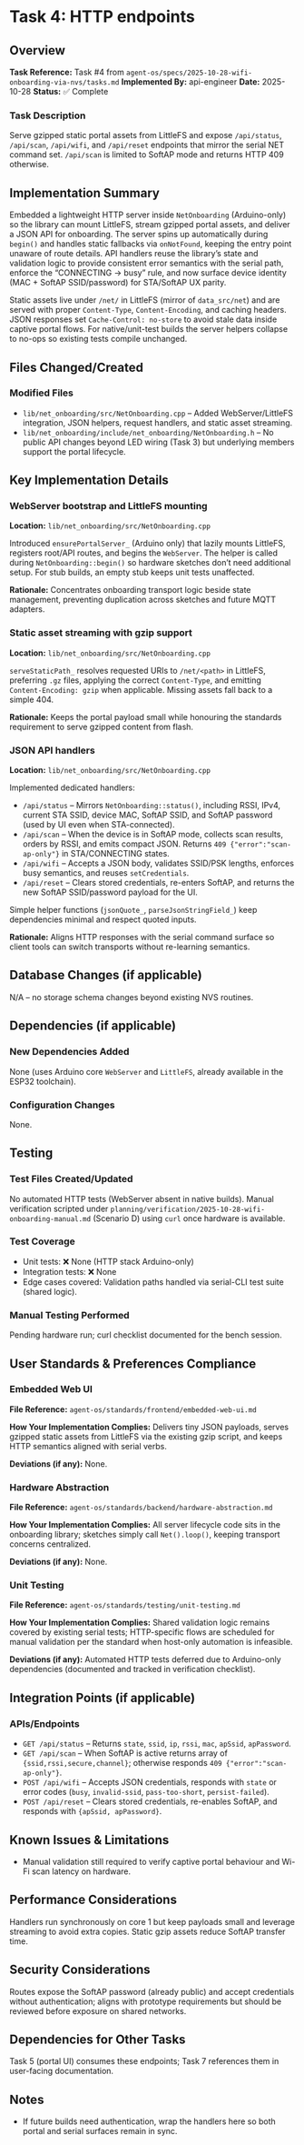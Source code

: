 # Task 4: HTTP endpoints

## Overview
**Task Reference:** Task #4 from `agent-os/specs/2025-10-28-wifi-onboarding-via-nvs/tasks.md`
**Implemented By:** api-engineer
**Date:** 2025-10-28
**Status:** ✅ Complete

### Task Description
Serve gzipped static portal assets from LittleFS and expose `/api/status`, `/api/scan`, `/api/wifi`, and `/api/reset` endpoints that mirror the serial NET command set. `/api/scan` is limited to SoftAP mode and returns HTTP 409 otherwise.

## Implementation Summary
Embedded a lightweight HTTP server inside `NetOnboarding` (Arduino-only) so the library can mount LittleFS, stream gzipped portal assets, and deliver a JSON API for onboarding. The server spins up automatically during `begin()` and handles static fallbacks via `onNotFound`, keeping the entry point unaware of route details. API handlers reuse the library’s state and validation logic to provide consistent error semantics with the serial path, enforce the “CONNECTING → busy” rule, and now surface device identity (MAC + SoftAP SSID/password) for STA/SoftAP UX parity.

Static assets live under `/net/` in LittleFS (mirror of `data_src/net`) and are served with proper `Content-Type`, `Content-Encoding`, and caching headers. JSON responses set `Cache-Control: no-store` to avoid stale data inside captive portal flows. For native/unit-test builds the server helpers collapse to no-ops so existing tests compile unchanged.

## Files Changed/Created

### Modified Files
- `lib/net_onboarding/src/NetOnboarding.cpp` – Added WebServer/LittleFS integration, JSON helpers, request handlers, and static asset streaming.
- `lib/net_onboarding/include/net_onboarding/NetOnboarding.h` – No public API changes beyond LED wiring (Task 3) but underlying members support the portal lifecycle.

## Key Implementation Details

### WebServer bootstrap and LittleFS mounting
**Location:** `lib/net_onboarding/src/NetOnboarding.cpp`

Introduced `ensurePortalServer_` (Arduino only) that lazily mounts LittleFS, registers root/API routes, and begins the `WebServer`. The helper is called during `NetOnboarding::begin()` so hardware sketches don’t need additional setup. For stub builds, an empty stub keeps unit tests unaffected.

**Rationale:** Concentrates onboarding transport logic beside state management, preventing duplication across sketches and future MQTT adapters.

### Static asset streaming with gzip support
**Location:** `lib/net_onboarding/src/NetOnboarding.cpp`

`serveStaticPath_` resolves requested URIs to `/net/<path>` in LittleFS, preferring `.gz` files, applying the correct `Content-Type`, and emitting `Content-Encoding: gzip` when applicable. Missing assets fall back to a simple 404.

**Rationale:** Keeps the portal payload small while honouring the standards requirement to serve gzipped content from flash.

### JSON API handlers
**Location:** `lib/net_onboarding/src/NetOnboarding.cpp`

Implemented dedicated handlers:
- `/api/status` – Mirrors `NetOnboarding::status()`, including RSSI, IPv4, current STA SSID, device MAC, SoftAP SSID, and SoftAP password (used by UI even when STA-connected).
- `/api/scan` – When the device is in SoftAP mode, collects scan results, orders by RSSI, and emits compact JSON. Returns `409 {"error":"scan-ap-only"}` in STA/CONNECTING states.
- `/api/wifi` – Accepts a JSON body, validates SSID/PSK lengths, enforces busy semantics, and reuses `setCredentials`.
- `/api/reset` – Clears stored credentials, re-enters SoftAP, and returns the new SoftAP SSID/password payload for the UI.

Simple helper functions (`jsonQuote_`, `parseJsonStringField_`) keep dependencies minimal and respect quoted inputs.

**Rationale:** Aligns HTTP responses with the serial command surface so client tools can switch transports without re-learning semantics.

## Database Changes (if applicable)

N/A – no storage schema changes beyond existing NVS routines.

## Dependencies (if applicable)

### New Dependencies Added

None (uses Arduino core `WebServer` and `LittleFS`, already available in the ESP32 toolchain).

### Configuration Changes

None.

## Testing

### Test Files Created/Updated

No automated HTTP tests (WebServer absent in native builds). Manual verification scripted under `planning/verification/2025-10-28-wifi-onboarding-manual.md` (Scenario D) using `curl` once hardware is available.

### Test Coverage
- Unit tests: ❌ None (HTTP stack Arduino-only)
- Integration tests: ❌ None
- Edge cases covered: Validation paths handled via serial-CLI test suite (shared logic).

### Manual Testing Performed
Pending hardware run; curl checklist documented for the bench session.

## User Standards & Preferences Compliance

### Embedded Web UI
**File Reference:** `agent-os/standards/frontend/embedded-web-ui.md`

**How Your Implementation Complies:** Delivers tiny JSON payloads, serves gzipped static assets from LittleFS via the existing gzip script, and keeps HTTP semantics aligned with serial verbs.

**Deviations (if any):** None.

### Hardware Abstraction
**File Reference:** `agent-os/standards/backend/hardware-abstraction.md`

**How Your Implementation Complies:** All server lifecycle code sits in the onboarding library; sketches simply call `Net().loop()`, keeping transport concerns centralized.

**Deviations (if any):** None.

### Unit Testing
**File Reference:** `agent-os/standards/testing/unit-testing.md`

**How Your Implementation Complies:** Shared validation logic remains covered by existing serial tests; HTTP-specific flows are scheduled for manual validation per the standard when host-only automation is infeasible.

**Deviations (if any):** Automated HTTP tests deferred due to Arduino-only dependencies (documented and tracked in verification checklist).

## Integration Points (if applicable)

### APIs/Endpoints
- `GET /api/status` – Returns `state`, `ssid`, `ip`, `rssi`, `mac`, `apSsid`, `apPassword`.
- `GET /api/scan` – When SoftAP is active returns array of `{ssid,rssi,secure,channel}`; otherwise responds `409 {"error":"scan-ap-only"}`.
- `POST /api/wifi` – Accepts JSON credentials, responds with `state` or error codes (`busy`, `invalid-ssid`, `pass-too-short`, `persist-failed`).
- `POST /api/reset` – Clears stored credentials, re-enables SoftAP, and responds with `{apSsid, apPassword}`.

## Known Issues & Limitations

- Manual validation still required to verify captive portal behaviour and Wi-Fi scan latency on hardware.

## Performance Considerations

Handlers run synchronously on core 1 but keep payloads small and leverage streaming to avoid extra copies. Static gzip assets reduce SoftAP transfer time.

## Security Considerations

Routes expose the SoftAP password (already public) and accept credentials without authentication; aligns with prototype requirements but should be reviewed before exposure on shared networks.

## Dependencies for Other Tasks

Task 5 (portal UI) consumes these endpoints; Task 7 references them in user-facing documentation.

## Notes

- If future builds need authentication, wrap the handlers here so both portal and serial surfaces remain in sync.
